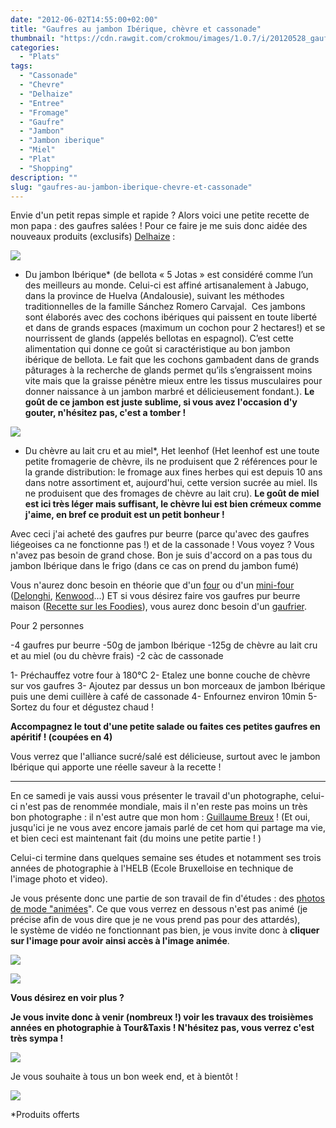 ```yaml
---
date: "2012-06-02T14:55:00+02:00"
title: "Gaufres au jambon Ibérique, chèvre et cassonade"
thumbnail: "https://cdn.rawgit.com/crokmou/images/1.0.7/i/20120528_gaufre_chevre_miel_jambon_hyberique_cassonade_0011.jpg"
categories:
  - "Plats"
tags:
  - "Cassonade"
  - "Chevre"
  - "Delhaize"
  - "Entree"
  - "Fromage"
  - "Gaufre"
  - "Jambon"
  - "Jambon iberique"
  - "Miel"
  - "Plat"
  - "Shopping"
description: ""
slug: "gaufres-au-jambon-iberique-chevre-et-cassonade"
---
```


Envie d'un petit repas simple et rapide ? Alors voici une petite recette de mon papa : des gaufres salées ! Pour ce faire je me suis donc aidée des nouveaux produits (exclusifs) [Delhaize](http://fr.delhaize.be/fr-BE) :

[![](http://1.bp.blogspot.com/-jsga2Hfaj14/T8oJQHWxwpI/AAAAAAAACds/x2IBBQwxbrI/s1600/image002.jpg)](http://1.bp.blogspot.com/-jsga2Hfaj14/T8oJQHWxwpI/AAAAAAAACds/x2IBBQwxbrI/s1600/image002.jpg)

*   Du jambon Ibérique* (de bellota « 5 Jotas » est considéré comme l’un des meilleurs au monde. Celui-ci est affiné artisanalement à Jabugo, dans la province de Huelva (Andalousie), suivant les méthodes traditionnelles de la famille Sánchez Romero Carvajal.  Ces jambons sont élaborés avec des cochons ibériques qui paissent en toute liberté et dans de grands espaces (maximum un cochon pour 2 hectares!) et se nourrissent de glands (appelés bellotas en espagnol). C’est cette alimentation qui donne ce goût si caractéristique au bon jambon ibérique de bellota. Le fait que les cochons gambadent dans de grands pâturages à la recherche de glands permet qu’ils s’engraissent moins vite mais que la graisse pénètre mieux entre les tissus musculaires pour donner naissance à un jambon marbré et délicieusement fondant.). **Le goût de ce jambon est juste sublime, si vous avez l'occasion d'y gouter, n'hésitez pas, c'est a tomber !**

[![](http://3.bp.blogspot.com/-sr5IbCoaEEE/T8oJQpWJz0I/AAAAAAAACdw/4v4DGKwvt_Y/s1600/image004.jpg)](http://3.bp.blogspot.com/-sr5IbCoaEEE/T8oJQpWJz0I/AAAAAAAACdw/4v4DGKwvt_Y/s1600/image004.jpg)

*   Du chèvre au lait cru et au miel*, Het leenhof (Het leenhof est une toute petite fromagerie de chèvre, ils ne produisent que 2 références pour le la grande distribution: le fromage aux fines herbes qui est depuis 10 ans dans notre assortiment et, aujourd'hui, cette version sucrée au miel. Ils ne produisent que des fromages de chèvre au lait cru). **Le goût de miel est ici très léger mais suffisant, le chèvre lui est bien crémeux comme j'aime, en bref ce produit est un petit bonheur !**

Avec ceci j'ai acheté des gaufres pur beurre (parce qu'avec des gaufres liégeoises ca ne fonctionne pas !) et de la cassonade ! Vous voyez ? Vous n'avez pas besoin de grand chose. Bon je suis d'accord on a pas tous du jambon Ibérique dans le frigo (dans ce cas on prend du jambon fumé)

Vous n'aurez donc besoin en théorie que d'un [four](http://www.rueducommerce.fr/m/pl/malid:9404136) ou d'un [mini-four](http://www.rueducommerce.fr/m/pl/malid:34567022) ([Delonghi](http://www.rueducommerce.fr/m/pl/malid:12382300), [Kenwood](http://www.rueducommerce.fr/m/pl/malid:84394)...) ET si vous désirez faire vos gaufres pur beurre maison ([Recette sur les Foodies](http://www.lesfoodies.com/melayers/recette/gaufres-au-beurre)), vous aurez donc besoin d'un [gaufrier](http://www.rueducommerce.fr/m/pl/malid:169).

<div>Pour 2 personnes

-4 gaufres pur beurre -50g de jambon Ibérique -125g de chèvre au lait cru et au miel (ou du chèvre frais) -2 càc de cassonade

1- Préchauffez votre four à 180°C 2- Etalez une bonne couche de chèvre sur vos gaufres 3- Ajoutez par dessus un bon morceaux de jambon Ibérique puis une demi cuillère à café de cassonade 4- Enfournez environ 10min 5- Sortez du four et dégustez chaud !

</div>

**Accompagnez le tout d'une petite salade ou faites ces petites gaufres en apéritif ! (coupées en 4)**

Vous verrez que l'alliance sucré/salé est délicieuse, surtout avec le jambon Ibérique qui apporte une réelle saveur à la recette !

__________

En ce samedi je vais aussi vous présenter le travail d'un photographe, celui-ci n'est pas de renommée mondiale, mais il n'en reste pas moins un très bon photographe : il n'est autre que mon hom : [Guillaume Breux](http://guillaumebreux.com/) ! (Et oui, jusqu'ici je ne vous avez encore jamais parlé de cet hom qui partage ma vie, et bien ceci est maintenant fait (du moins une petite partie ! )

Celui-ci termine dans quelques semaine ses études et notamment ses trois années de photographie à l'HELB (Ecole Bruxelloise en technique de l'image photo et video).

Je vous présente donc une partie de son travail de fin d'études : des [photos de mode "animées](http://guillaumebreux.com/premices.html)". Ce que vous verrez en dessous n'est pas animé (je précise afin de vous dire que je ne vous prend pas pour des attardés), le système de vidéo ne fonctionnant pas bien, je vous invite donc à **cliquer sur l'image pour avoir ainsi accès à l'image animée**.

[![](http://4.bp.blogspot.com/-24CeylYObWk/T8oSygKMspI/AAAAAAAACec/eGld0cs1XuI/s640/385759_232796666825072_231874570250615_354754_177360104_n.jpg)](http://guillaumebreux.com/template/imagesanimees/serie_1_1_def.mp4)

[![](http://1.bp.blogspot.com/-roxsT1bfwVA/T8oSzl7mvmI/AAAAAAAACek/tejwvKCZwW4/s640/547729_232796716825067_155368329_n.jpg)](http://guillaumebreux.com/template/imagesanimees/serie_1_5_def.mp4)

**Vous désirez en voir plus ?**

**Je vous invite donc à venir (nombreux !) voir les travaux des troisièmes années en photographie à Tour&Taxis ! N'hésitez pas, vous verrez c'est très sympa !**

[![](http://3.bp.blogspot.com/-ES3gALW4MNk/T8oUVdd16uI/AAAAAAAACes/TxM5IFJq9nE/s1600/Invitations.jpg)](http://3.bp.blogspot.com/-ES3gALW4MNk/T8oUVdd16uI/AAAAAAAACes/TxM5IFJq9nE/s1600/Invitations.jpg)

Je vous souhaite à tous un bon week end, et à bientôt !

[![](http://4.bp.blogspot.com/-2bLosyMFac4/TxhFg0sR2dI/AAAAAAAABec/Mzg1OnlXUmM/s1600/Signature+copie.jpg)](http://4.bp.blogspot.com/-2bLosyMFac4/TxhFg0sR2dI/AAAAAAAABec/Mzg1OnlXUmM/s1600/Signature+copie.jpg)

*Produits offerts